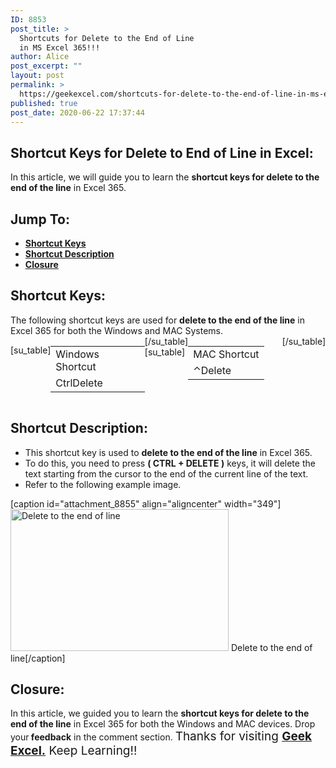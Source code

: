```yaml
---
ID: 8853
post_title: >
  Shortcuts for Delete to the End of Line
  in MS Excel 365!!!
author: Alice
post_excerpt: ""
layout: post
permalink: >
  https://geekexcel.com/shortcuts-for-delete-to-the-end-of-line-in-ms-excel-365/
published: true
post_date: 2020-06-22 17:37:44
---
```

<h2>Shortcut Keys for Delete to End of Line in Excel:</h2>
In this article, we will guide you to learn the <strong>shortcut keys for delete to the end of the line</strong> in Excel 365.
<h2>Jump To:</h2>
<ul>
 	<li><strong><a href="#1">Shortcut Keys</a></strong></li>
 	<li><strong><a href="#2">Shortcut Description</a></strong></li>
 	<li><strong><a href="#3">Closure</a></strong></li>
</ul>
<h2 id="1">Shortcut Keys:</h2>
The following shortcut keys are used for <strong>delete to the end of the line</strong> in Excel 365 for both the Windows and MAC Systems.
<div style="display: flex;">

[su_table]
<table>
<tbody>
<tr>
<td>Windows Shortcut</td>
</tr>
<tr>
<td style="display: flex;"><span class="key-flex"><span class="win-key" style="width: 120px;"><span class="custom-span-key">Ctrl</span></span></span><span class="key-flex"><span class="win-key" style="width: 120px;"><span class="custom-span-key">Delete</span></span></span></td>
</tr>
</tbody>
</table>
[/su_table]
[su_table]
<table style="float: right;">
<tbody>
<tr>
<td>MAC Shortcut</td>
</tr>
<tr>
<td style="display: flex;"><span class="key-flex"><span class="mac-key"><span class="custom-span-key">⌃</span></span></span><span class="key-flex"><span class="mac-key" style="width: 120px;"><span class="custom-span-key">Delete</span></span></span></td>
</tr>
</tbody>
</table>
[/su_table]

</div>
<h2>Shortcut Description:</h2>
<ul>
 	<li>This shortcut key is used to <strong>delete to the end of the line</strong> in Excel 365.</li>
 	<li>To do this, you need to press <strong>( CTRL + DELETE )</strong> keys, it will delete the text starting from the cursor to the end of the current line of the text.</li>
 	<li>Refer to the following example image.</li>
</ul>
[caption id="attachment_8855" align="aligncenter" width="349"]<img class="size-full wp-image-8855" src="https://geekexcel.com/wp-content/uploads/2020/06/ezgif.com-optimize-17-1.gif" alt="Delete to the end of line" width="349" height="227" /> Delete to the end of line[/caption]
<h2 id="3">Closure:</h2>
In this article, we guided you to learn the <strong>shortcut keys for delete to the end of the line</strong> in Excel 365 for both the Windows and MAC devices. Drop your<strong> feedback</strong> in the comment section. <span style="font-size: 19px;">Thanks for visiting <strong><a href="https://geekexcel.com/">Geek Excel.</a></strong> Keep Learning!!</span>
